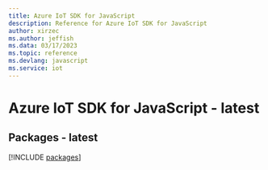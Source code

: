 ```yaml
---
title: Azure IoT SDK for JavaScript
description: Reference for Azure IoT SDK for JavaScript
author: xirzec
ms.author: jeffish
ms.data: 03/17/2023
ms.topic: reference
ms.devlang: javascript
ms.service: iot
---
```

# Azure IoT SDK for JavaScript - latest
## Packages - latest
[!INCLUDE [packages](iot-index.md)]